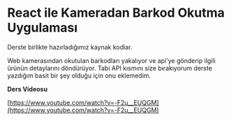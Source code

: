 # React ile Kameradan Barkod Okutma Uygulaması

Derste birlikte hazırladığımız kaynak kodlar.

Web kamerasından okutulan barkodları yakalıyor ve api'ye gönderip ilgili ürünün detaylarını döndürüyor.
Tabi API kısmını size bırakıyorum derste yazdığım basit bir şey olduğu için onu eklemedim.

**Ders Videosu**

[https://www.youtube.com/watch?v=-F2u__EUQGM](https://www.youtube.com/watch?v=-F2u__EUQGM)